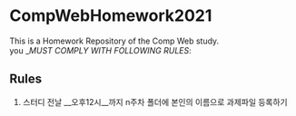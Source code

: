 # CompWebHomework2021
This is a Homework Repository of the Comp Web study.   
you __MUST COMPLY WITH FOLLOWING RULES_:
## Rules
1. 스터디 전날 __오후12시__까지 n주차 폴더에 본인의 이름으로 과제파일 등록하기
